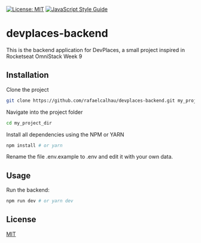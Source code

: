 [![License: MIT](https://img.shields.io/badge/License-MIT-green.svg)](https://opensource.org/licenses/MIT)
[![JavaScript Style Guide](https://img.shields.io/badge/code_style-standard-brightgreen.svg)](https://standardjs.com)

# devplaces-backend

This is the backend application for DevPlaces, a small project inspired in Rocketseat OmniStack Week 9

## Installation

Clone the project

  ```bash
  git clone https://github.com/rafaelcalhau/devplaces-backend.git my_project_dir
  ```

Navigate into the project folder

  ```bash
  cd my_project_dir
  ```

Install all dependencies using the NPM or YARN

  ```bash
  npm install # or yarn
  ```

Rename the file .env.example to .env and edit it with your own data.

## Usage

Run the backend:

  ```bash
  npm run dev # or yarn dev
  ```

## License
[MIT](https://choosealicense.com/licenses/mit/)
